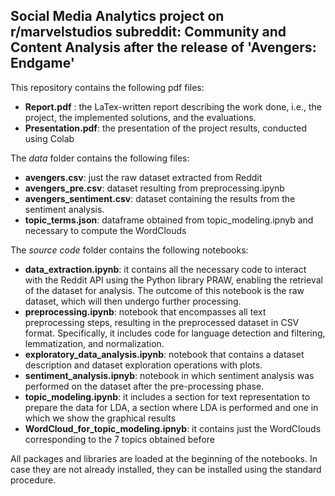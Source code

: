 ## Social Media Analytics project on r/marvelstudios subreddit: Community and Content Analysis after the release of 'Avengers: Endgame'


This repository contains the following pdf files:
- **Report.pdf** : the LaTex-written report describing the work done, i.e., the project, the implemented solutions, and the evaluations.
- **Presentation.pdf**: the presentation of the project results, conducted using Colab

The *data* folder contains the following files:
* **avengers.csv**: just the raw dataset extracted from Reddit
* **avengers_pre.csv**: dataset resulting from preprocessing.ipynb
* **avengers_sentiment.csv**: dataset containing the results from the sentiment
analysis.
* **topic_terms.json**: dataframe obtained from topic_modeling.ipnyb and
necessary to compute the WordClouds

The *source code* folder contains the following notebooks:
* **data_extraction.ipynb**: it contains all the necessary code to interact with the Reddit API using the Python library PRAW, enabling the retrieval of the dataset for analysis. The outcome of this notebook is the raw dataset, which will then undergo further processing.
* **preprocessing.ipynb**: notebook that encompasses all text preprocessing steps, resulting in the preprocessed dataset in CSV format. Specifically, it includes code for language detection and filtering, lemmatization, and normalization.
* **exploratory_data_analysis.ipynb**: notebook that contains a dataset description and dataset exploration operations with plots.
* **sentiment_analysis.ipnyb**: notebook in which sentiment analysis was performed on the dataset after the pre-processing phase.
* **topic_modeling.ipynb**: it includes a section for text representation to prepare the data for LDA, a section where LDA is performed and one in which we show the graphical results
* **WordCloud_for_topic_modeling.ipnyb**: it contains just the WordClouds corresponding to the 7 topics obtained before

All packages and libraries are loaded at the beginning of the notebooks. In case they are not already installed, they can be installed using the standard procedure.


